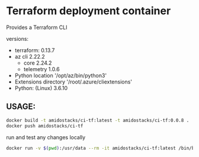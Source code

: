 # Terraform deployment container

Provides a Terraform CLI

versions:
 - terraform:      0.13.7
 - az cli          2.22.2
    - core      2.24.2
    - telemetry 1.0.6
 - Python location '/opt/az/bin/python3'
 - Extensions directory '/root/.azure/cliextensions'
 - Python: (Linux) 3.6.10

USAGE:
---

```bash
docker build -t amidostacks/ci-tf:latest -t amidostacks/ci-tf:0.0.8 .
docker push amidostacks/ci-tf
```

run and test any changes locally
```bash
docker run -v $(pwd):/usr/data --rm -it amidostacks/ci-tf:latest /bin/bash
```
